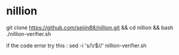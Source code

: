 # nillion
git clone https://github.com/seijin88/nillion.git && cd nillion && bash ./nillion-verifier.sh

if the code error try this : 
   sed -i 's/\r$//' nillion-verifier.sh
